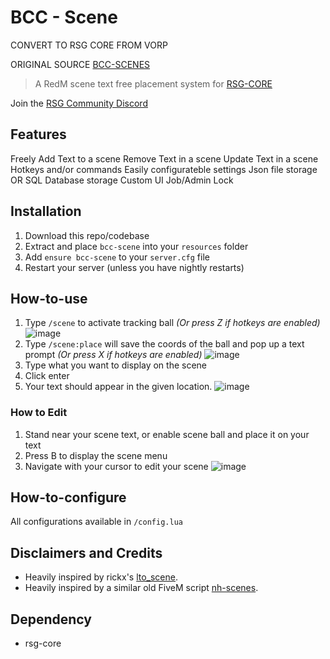 # BCC - Scene

CONVERT TO RSG CORE FROM VORP

ORIGINAL SOURCE [BCC-SCENES](https://github.com/BryceCanyonCounty/bcc-scene)

> A RedM scene text free placement system for [RSG-CORE](https://rexshack-gaming.gitbook.io/rsg/)

Join the [RSG Community Discord](https://discord.gg/fPQX5WDgQZ)

## Features
Freely Add Text to a scene
Remove Text in a scene
Update Text in a scene
Hotkeys and/or commands
Easily configurateble settings
Json file storage OR SQL Database storage
Custom UI
Job/Admin Lock

## Installation
1. Download this repo/codebase
2. Extract and place `bcc-scene` into your `resources` folder
3. Add `ensure bcc-scene` to your `server.cfg` file
4. Restart your server (unless you have nightly restarts)

## How-to-use
1. Type `/scene` to activate tracking ball _(Or press Z if hotkeys are enabled)_
![image](https://user-images.githubusercontent.com/10902965/166846929-739318de-7b7d-482e-9702-6b2d4f03a82c.png)
2. Type `/scene:place` will save the coords of the ball and pop up a text prompt _(Or press X if hotkeys are enabled)_
![image](https://user-images.githubusercontent.com/10902965/166847059-a12eeb03-2f48-409f-bcb7-b5425519f390.png)
3. Type what you want to display on the scene
4. Click enter
5. Your text should appear in the given location.
![image](https://user-images.githubusercontent.com/10902965/166847110-7be69bab-6ae3-4330-b6ab-a016897e560f.png)

### How to Edit
1. Stand near your scene text, or enable scene ball and place it on your text
2. Press B to display the scene menu
3. Navigate with your cursor to edit your scene
![image](https://user-images.githubusercontent.com/10902965/202895902-90798e03-8dc4-4253-8a5e-91edd57046f2.png)


## How-to-configure
All configurations available in `/config.lua`

## Disclaimers and Credits
- Heavily inspired by rickx's [lto_scene](https://github.com/zelbeus/ricx_scene).
- Heavily inspired by a similar old FiveM script [nh-scenes](https://github.com/nerohiro/nh-scenes). 

 ## Dependency
 - rsg-core
